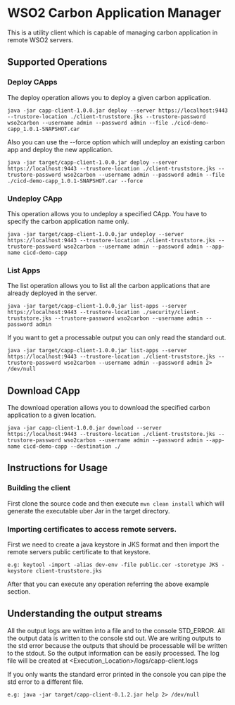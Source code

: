 # WSO2 Carbon Application Manager
This is a utility client which is capable of managing carbon application in remote WSO2 servers.

## Supported Operations

### Deploy CApps
The deploy operation allows you to deploy a given carbon application.
````
java -jar capp-client-1.0.0.jar deploy --server https://localhost:9443 --trustore-location ./client-truststore.jks --trustore-password wso2carbon --username admin --password admin --file ./cicd-demo-capp_1.0.1-SNAPSHOT.car
````
Also you can use the --force option which will undeploy an existing carbon app and deploy the new application. 
```
java -jar target/capp-client-1.0.0.jar deploy --server https://localhost:9443 --trustore-location ./client-truststore.jks --trustore-password wso2carbon --username admin --password admin --file ./cicd-demo-capp_1.0.1-SNAPSHOT.car --force
```
### Undeploy CApp
This operation allows you to undeploy a specified CApp. You have to specify the carbon application name only. 
````
java -jar target/capp-client-1.0.0.jar undeploy --server https://localhost:9443 --trustore-location ./client-truststore.jks --trustore-password wso2carbon --username admin --password admin --app-name cicd-demo-capp
````
### List Apps
The list operation allows you to list all the carbon applications that are already deployed in the server.
````
java -jar target/capp-client-1.0.0.jar list-apps --server https://localhost:9443 --trustore-location ./security/client-truststore.jks --trustore-password wso2carbon --username admin --password admin
````
If you want to get a processable output you can only read the standard out.
````
java -jar target/capp-client-1.0.0.jar list-apps --server https://localhost:9443 --trustore-location ./client-truststore.jks --trustore-password wso2carbon --username admin --password admin 2> /dev/null
````
## Download CApp
The download operation allows you to download the specified carbon application to a given location.
````
java -jar capp-client-1.0.0.jar download --server https://localhost:9443 --trustore-location ./client-truststore.jks --trustore-password wso2carbon --username admin --password admin --app-name cicd-demo-capp --destination ./
````

## Instructions for Usage
### Building the client
First clone the source code and then execute `mvn clean install` which will generate the executable uber Jar in the target directory.

### Importing certificates to access remote servers. 

First we need to create a java keystore in JKS format and then import the remote servers public certificate to that keystore.

````
e.g: keytool -import -alias dev-env -file public.cer -storetype JKS -keystore client-truststore.jks
````

After that you can execute any operation referring the above example section. 

## Understanding the output streams
All the output logs are written into a file and to the console STD_ERROR. All the output data is written to the console std out. 
We are writing outputs to the std error because the outputs that should be processable will be written to the stdout. So the output information can be easily processed.
The log file will be created at <Execution_Location>/logs/capp-client.logs

If you only wants the standard error printed in the console you can pipe the std error to a different file.

````
e.g: java -jar target/capp-client-0.1.2.jar help 2> /dev/null
````